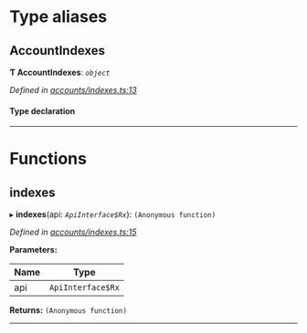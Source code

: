 

# Type aliases

<a id="accountindexes"></a>

##  AccountIndexes

**Ƭ AccountIndexes**: *`object`*

*Defined in [accounts/indexes.ts:13](https://github.com/polkadot-js/api/blob/96624a6/packages/api-derive/src/accounts/indexes.ts#L13)*

#### Type declaration

[index: `string`]: `AccountIndex`

___

# Functions

<a id="indexes"></a>

##  indexes

▸ **indexes**(api: *`ApiInterface$Rx`*): `(Anonymous function)`

*Defined in [accounts/indexes.ts:15](https://github.com/polkadot-js/api/blob/96624a6/packages/api-derive/src/accounts/indexes.ts#L15)*

**Parameters:**

| Name | Type |
| ------ | ------ |
| api | `ApiInterface$Rx` |

**Returns:** `(Anonymous function)`

___

